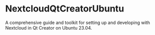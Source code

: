 # NextcloudQtCreatorUbuntu
A comprehensive guide and toolkit for setting up and developing with Nextcloud in Qt Creator on Ubuntu 23.04.

